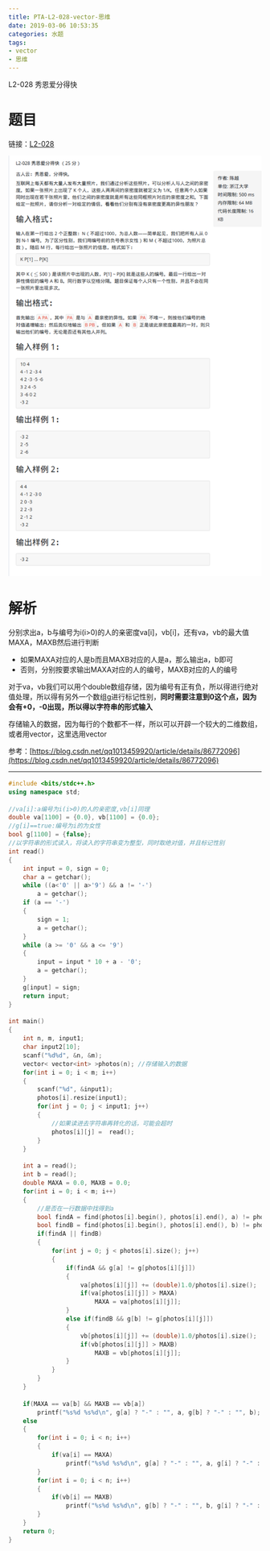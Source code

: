 ```yaml
---
title: PTA-L2-028-vector-思维
date: 2019-03-06 10:53:35
categories: 水题
tags: 
- vector
- 思维
---
```


L2-028 秀恩爱分得快 

<!-- more -->

# 题目

链接：[L2-028](https://pintia.cn/problem-sets/994805046380707840/problems/994805054698012672)

![](PTA-L2-028-vector-思维/timu.png)

# 解析

分别求出a，b与编号为i(i>0)的人的亲密度va[i]，vb[i]，还有va，vb的最大值MAXA，MAXB然后进行判断

- 如果MAXA对应的人是b而且MAXB对应的人是a，那么输出a，b即可
- 否则，分别按要求输出MAXA对应的人的编号，MAXB对应的人的编号

对于va，vb我们可以用个double数组存储，因为编号有正有负，所以得进行绝对值处理，所以得有另外一个数组g进行标记性别，**同时需要注意到0这个点，因为会有+0，-0出现，所以得以字符串的形式输入**

存储输入的数据，因为每行的个数都不一样，所以可以开辟一个较大的二维数组，或者用vector，这里选用vector

参考：[https://blog.csdn.net/qq1013459920/article/details/86772096](https://blog.csdn.net/qq1013459920/article/details/86772096)

----------

```c++
#include <bits/stdc++.h>
using namespace std;

//va[i]:a编号为i(i>0)的人的亲密度,vb[i]同理
double va[1100] = {0.0}, vb[1100] = {0.0};
//g[i]==true:编号为i的为女性
bool g[1100] = {false};
//以字符串的形式读入，将读入的字符串变为整型，同时取绝对值，并且标记性别
int read()
{
	int input = 0, sign = 0;
	char a = getchar();
	while ((a<'0' || a>'9') && a != '-')
		a = getchar();
	if (a == '-')
    {
		sign = 1;
		a = getchar();
	}
	while (a >= '0' && a <= '9')
    {
		input = input * 10 + a - '0';
		a = getchar();
	}
	g[input] = sign;
	return input;
}

int main()
{
    int n, m, input1;
    char input2[10];
    scanf("%d%d", &n, &m);
    vector< vector<int> >photos(n); //存储输入的数据
    for(int i = 0; i < m; i++)
    {
        scanf("%d", &input1);
        photos[i].resize(input1);
        for(int j = 0; j < input1; j++)
        {
            //如果读进去字符串再转化的话，可能会超时
            photos[i][j] =  read();
        }
    }
    
    int a = read();
    int b = read();
    double MAXA = 0.0, MAXB = 0.0;
    for(int i = 0; i < m; i++)
    {
        //是否在一行数据中找得到a
        bool findA = find(photos[i].begin(), photos[i].end(), a) != photos[i].end();
        bool findB = find(photos[i].begin(), photos[i].end(), b) != photos[i].end();
        if(findA || findB)
        {
            for(int j = 0; j < photos[i].size(); j++)
            {
                if(findA && g[a] != g[photos[i][j]])
                {
                    va[photos[i][j]] += (double)1.0/photos[i].size();
                    if(va[photos[i][j]] > MAXA)
                        MAXA = va[photos[i][j]];
                }
                else if(findB && g[b] != g[photos[i][j]])
                {
                    vb[photos[i][j]] += (double)1.0/photos[i].size();
                    if(vb[photos[i][j]] > MAXB)
                        MAXB = vb[photos[i][j]];
                }
            }
        }
    }

    if(MAXA == va[b] && MAXB == vb[a])
        printf("%s%d %s%d\n", g[a] ? "-" : "", a, g[b] ? "-" : "", b);
    else
    {
        for(int i = 0; i < n; i++)
        {
            if(va[i] == MAXA)
                printf("%s%d %s%d\n", g[a] ? "-" : "", a, g[i] ? "-" : "", i);
        }
        for(int i = 0; i < n; i++)
        {
            if(vb[i] == MAXB)
                printf("%s%d %s%d\n", g[b] ? "-" : "", b, g[i] ? "-" : "", i);
        }
    }
    return 0;
}

```

